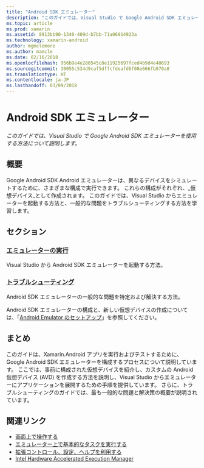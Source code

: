 ```yaml
---
title: "Android SDK エミュレーター"
description: "このガイドでは、Visual Studio で Google Android SDK エミュレーターを使用する方法について説明します。"
ms.topic: article
ms.prod: xamarin
ms.assetid: 8913bb90-1340-409d-b7bb-71a06914923a
ms.technology: xamarin-android
author: mgmclemore
ms.author: mamcle
ms.date: 02/16/2018
ms.openlocfilehash: 956b9e4e280545c8e11925697fced4b9d4e40693
ms.sourcegitcommit: 30055c534d9caf5dffcfdeafd6f08e666fb870a8
ms.translationtype: HT
ms.contentlocale: ja-JP
ms.lasthandoff: 03/09/2018
---
```

# <a name="android-sdk-emulator"></a>Android SDK エミュレーター

_このガイドでは、Visual Studio で Google Android SDK エミュレーターを使用する方法について説明します。_


## <a name="overview"></a>概要

Google Android SDK Android エミュレーターは、異なるデバイスをシミュレートするために、さまざまな構成で実行できます。 これらの構成がそれぞれ、_仮想デバイス_として作成されます。 このガイドでは、Visual Studio からエミュレーターを起動する方法と、一般的な問題をトラブルシューティングする方法を学習します。


## <a name="sections"></a>セクション

### <a name="running-the-emulatorandroiddeploy-testdebuggingandroid-sdk-emulatorrunning-the-emulatormd"></a>[エミュレーターの実行](~/android/deploy-test/debugging/android-sdk-emulator/running-the-emulator.md)

Visual Studio から Android SDK エミュレーターを起動する方法。

### <a name="troubleshootingandroiddeploy-testdebuggingandroid-sdk-emulatortroubleshootingmd"></a>[トラブルシューティング](~/android/deploy-test/debugging/android-sdk-emulator/troubleshooting.md)

Android SDK エミュレーターの一般的な問題を特定および解決する方法。

Android SDK エミュレーターの構成と、新しい仮想デバイスの作成については、「[Android Emulator のセットアップ](~/android/get-started/installation/android-emulator/index.md)」を参照してください。



## <a name="summary"></a>まとめ

このガイドは、Xamarin.Android アプリを実行およびテストするために、Google Android SDK エミュレーターを構成するプロセスについて説明しています。 ここでは、事前に構成された仮想デバイスを紹介し、カスタムの Android 仮想デバイス (AVD) を作成する方法を説明し、Visual Studio からエミュレーターにアプリケーションを展開するための手順を提供しています。 さらに、トラブルシューティングのガイドでは、最も一般的な問題と解決策の概要が説明されています。



## <a name="related-links"></a>関連リンク

- [画面上で操作する](https://developer.android.com/studio/run/emulator.html#navigate)
- [エミュレーター上で基本的なタスクを実行する](https://developer.android.com/studio/run/emulator.html#tasks)
- [拡張コントロール、設定、ヘルプを利用する](https://developer.android.com/studio/run/emulator.html#extended)
- [Intel Hardware Accelerated Execution Manager](https://software.intel.com/en-us/android/articles/intel-hardware-accelerated-execution-manager)
